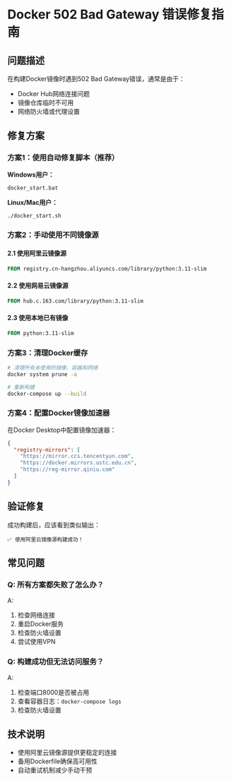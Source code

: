 # Docker 502 Bad Gateway 错误修复指南

## 问题描述
在构建Docker镜像时遇到502 Bad Gateway错误，通常是由于：
- Docker Hub网络连接问题
- 镜像仓库临时不可用
- 网络防火墙或代理设置

## 修复方案

### 方案1：使用自动修复脚本（推荐）
**Windows用户：**
```cmd
docker_start.bat
```

**Linux/Mac用户：**
```bash
./docker_start.sh
```

### 方案2：手动使用不同镜像源

#### 2.1 使用阿里云镜像源
```dockerfile
FROM registry.cn-hangzhou.aliyuncs.com/library/python:3.11-slim
```

#### 2.2 使用网易云镜像源
```dockerfile
FROM hub.c.163.com/library/python:3.11-slim
```

#### 2.3 使用本地已有镜像
```dockerfile
FROM python:3.11-slim
```

### 方案3：清理Docker缓存
```bash
# 清理所有未使用的镜像、容器和网络
docker system prune -a

# 重新构建
docker-compose up --build
```

### 方案4：配置Docker镜像加速器
在Docker Desktop中配置镜像加速器：
```json
{
  "registry-mirrors": [
    "https://mirror.ccs.tencentyun.com",
    "https://docker.mirrors.ustc.edu.cn",
    "https://reg-mirror.qiniu.com"
  ]
}
```

## 验证修复
成功构建后，应该看到类似输出：
```
✅ 使用阿里云镜像源构建成功！
```

## 常见问题

### Q: 所有方案都失败了怎么办？
A: 
1. 检查网络连接
2. 重启Docker服务
3. 检查防火墙设置
4. 尝试使用VPN

### Q: 构建成功但无法访问服务？
A: 
1. 检查端口8000是否被占用
2. 查看容器日志：`docker-compose logs`
3. 检查防火墙设置

## 技术说明
- 使用阿里云镜像源提供更稳定的连接
- 备用Dockerfile确保高可用性
- 自动重试机制减少手动干预 